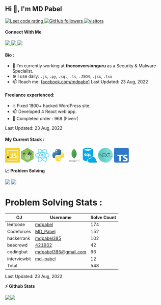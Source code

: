 ## Hi 👋, I'm MD Pabel

<p align="left">
  <a href="https://leetcode.com/mdpabel/">
    <img src="https://cp-logo.vercel.app/leetcode/mdpabel" alt="Leet code rating" />
  </a>
  <a href="https://github.com/mdpabel?tab=followers">
    <img alt="GitHub followers" src="https://img.shields.io/github/followers/mdpabel?color=green&logo=github">
  </a>
  <a href="https://github.com/mdpabel/">
    <img src="https://komarev.com/ghpvc/?username=mdpabel" alt="visitors" />
  </a>

</p>

#### Connect With Me

<p left="center">
<a href="https://www.facebook.com/mdpabe1">
  <img src="https://img.shields.io/badge/Facebook-1877F2?style=for-the-badge&logo=facebook&logoColor=white" height=25>
</a>
<a href="mailto:mdpabel385@gmail.com">
  <img src="	https://img.shields.io/badge/Gmail-D14836?style=for-the-badge&logo=gmail&logoColor=white" height=25>
</a>
<a href="https://twitter.com/MDPabel72682382">
  <img src="https://img.shields.io/badge/twitter-%231DA1F2.svg?&style=for-the-badge&logo=twitter&logoColor=white" height=25>
</a> 
</p>

#### Bio :

- 🏢 I'm currently working at **theconversionguru** as a Security & Malware Specialist.
- ⚙️ I use daily: `.js`, `.py`, `.sql`, `.ts`, `.JSON`, `.jsx`, `.tsx`
- 📫 Reach me: [facebook.com/mdpabe1](https://facebook.com/mdpabe1)
Last Updated: 23 Aug, 2022

#### Freelance experienced: 

- 🔥 Fixed 1800+ hacked WordPress site.
- 📫 Developed 4 React web app.
- 🚀 Completed order : 968 (Fiverr)

Last Updated: 23 Aug, 2022

#### My Current Stack :

<img height="48" src="js.png" alt="js"> <img height="48" src="nodejs.png" alt="nodejs"> <img height="48" src="react-original.svg" alt="react"> <img height="48" src="python-original.svg" alt="python"> <img height="48" src="mongo.png" alt="mongo"> <img height="48" src="sql.png" alt="sql"> <img height="48" src="next.png" alt="next"> <img height="48" src="ts.png" alt="ts">

<b>&#128200; Problem Solving</b>

<p float="left; flex-wrap: nowrap">
<img height="180em" src="https://leetcard.jacoblin.cool/mdpabel?theme=light&font=Karma&ext=contest" />
<img height="180em" src="https://codeforces-stats-api.herokuapp.com/stats?username=MD_Pabel" />
</p>

# Problem Solving Stats :

| OJ           | Username                                                                                    | Solve Count |
| ------------ | ------------------------------------------------------------------------------------------- | ----------- |
| leetcode      | [mdpabel](https://leetcode.com/mdpabel/)                                                    | 174         |
| Codeforces   | [MD_Pabel](https://codeforces.com/profile/MD_Pabel)                                          | 152         |
| hackerrank   | [mdpabel385](https://www.hackerrank.com/mdpabel385)                                         | 102         |
| beecrowd     | [421902](https://www.beecrowd.com.br/judge/en/profile/421902)                             | 42          |
| codingbat    | [mdpabel385@gmail.com](https://codingbat.com/done?user=mdpabel385@gmail.com&tag=5731298719) | 66          |
| interviewbit | [md-pabel](https://www.interviewbit.com/profile/md-pabel/solved-problems)                                 | 12          |
| Total        |                                                                                             | 548         |

Last Updated: 23 Aug, 2022

<b>⚡ Github Stats</b>

<p style="display: flex;" float="left">
<img height="180em" src="https://github-readme-stats.vercel.app/api?username=mdpabel&show_icons=true&hide_border=true&&count_private=true&include_all_commits=true" /> 
<img height="180em" src="https://github-readme-stats.vercel.app/api/top-langs/?username=mdpabel&show_icons=true&hide_border=true&layout=compact&langs_count=8"/>
</p>



